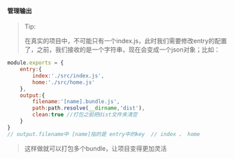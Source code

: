 #### 管理输出

> Tip:
>
> 在真实的项目中，不可能只有一个index.js，此时我们需要修改entry的配置了，之前，我们接收的是一个字符串，现在会变成一个json对象；比如：

```javascript
module.exports = {
    entry:{
        index:'./src/index.js',
        home:'./src/home.js'
    },
    output:{
        filename:'[name].bundle.js',
        path:path.resolve(__dirname,'dist'),
        clean:true //打包之前把dist文件夹清空
    }
}
// output.filename中 [name]指的是 entry中的key  // index 、 home
```

> 这样做就可以打包多个bundle，让项目变得更加灵活